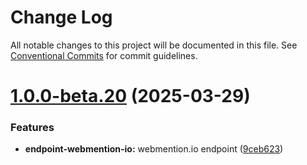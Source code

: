 # Change Log

All notable changes to this project will be documented in this file.
See [Conventional Commits](https://conventionalcommits.org) for commit guidelines.

# [1.0.0-beta.20](https://github.com/getindiekit/indiekit/compare/v1.0.0-beta.19...v1.0.0-beta.20) (2025-03-29)


### Features

* **endpoint-webmention-io:** webmention.io endpoint ([9ceb623](https://github.com/getindiekit/indiekit/commit/9ceb6230efc180c24891567b3e1a4f382fb71f64))
